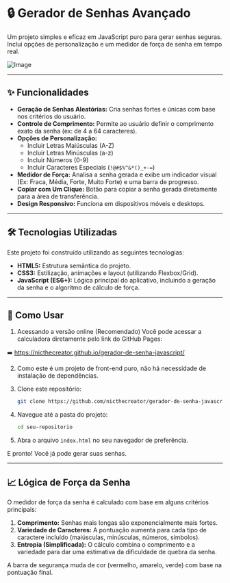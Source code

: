 # 🔒 Gerador de Senhas Avançado

Um projeto simples e eficaz em JavaScript puro para gerar senhas seguras. Inclui opções de personalização e um medidor de força de senha em tempo real.

![Image](https://github.com/user-attachments/assets/3af90876-55fd-4356-add6-cfee744c30d2)

---

## ✨ Funcionalidades

* **Geração de Senhas Aleatórias:** Cria senhas fortes e únicas com base nos critérios do usuário.
* **Controle de Comprimento:** Permite ao usuário definir o comprimento exato da senha (ex: de 4 a 64 caracteres).
* **Opções de Personalização:**
    * Incluir Letras Maiúsculas (A-Z)
    * Incluir Letras Minúsculas (a-z)
    * Incluir Números (0-9)
    * Incluir Caracteres Especiais (`!@#$%^&*()_+-=`)
* **Medidor de Força:** Analisa a senha gerada e exibe um indicador visual (Ex: Fraca, Média, Forte, Muito Forte) e uma barra de progresso.
* **Copiar com Um Clique:** Botão para copiar a senha gerada diretamente para a área de transferência.
* **Design Responsivo:** Funciona em dispositivos móveis e desktops.

---

## 🛠️ Tecnologias Utilizadas

Este projeto foi construído utilizando as seguintes tecnologias:

* **HTML5:** Estrutura semântica do projeto.
* **CSS3:** Estilização, animações e layout (utilizando Flexbox/Grid).
* **JavaScript (ES6+):** Lógica principal do aplicativo, incluindo a geração da senha e o algoritmo de cálculo de força.

---

## 🚀 Como Usar

1. Acessando a versão online (Recomendado)
Você pode acessar a calculadora diretamente pelo link do GitHub Pages:

➡️ https://nicthecreator.github.io/gerador-de-senha-javascript/

2. Como este é um projeto de front-end puro, não há necessidade de instalação de dependências.

1.  Clone este repositório:
    ```bash
    git clone https://github.com/nicthecreator/gerador-de-senha-javascript.git
    ```
2.  Navegue até a pasta do projeto:
    ```bash
    cd seu-repositorio
    ```
3.  Abra o arquivo `index.html` no seu navegador de preferência.

E pronto! Você já pode gerar suas senhas.

---

## 📈 Lógica de Força da Senha

O medidor de força da senha é calculado com base em alguns critérios principais:

1.  **Comprimento:** Senhas mais longas são exponencialmente mais fortes.
2.  **Variedade de Caracteres:** A pontuação aumenta para cada tipo de caractere incluído (maiúsculas, minúsculas, números, símbolos).
3.  **Entropia (Simplificada):** O cálculo combina o comprimento e a variedade para dar uma estimativa da dificuldade de quebra da senha.

A barra de segurança muda de cor (vermelho, amarelo, verde) com base na pontuação final.
